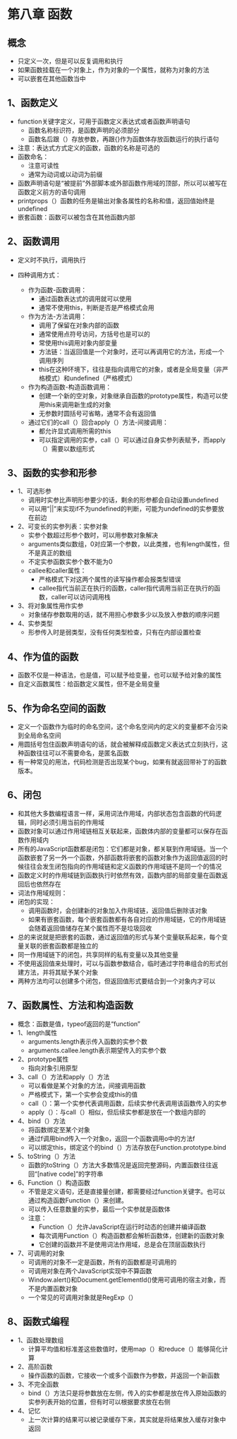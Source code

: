 # 第八章 函数

## 概念

* 只定义一次，但是可以反复调用和执行
* 如果函数挂载在一个对象上，作为对象的一个属性，就称为对象的方法
* 可以嵌套在其他函数当中

## 1、函数定义

* function关键字定义，可用于函数定义表达式或者函数声明语句
  * 函数名称标识符，是函数声明的必须部分
  * 函数名后跟（）存放参数，再跟{}作为函数体存放函数运行的执行语句
* 注意：表达式方式定义的函数，函数的名称是可选的
* 函数命名：
  * 注意可读性
  * 通常为动词或以动词为前缀
* 函数声明语句是“被提前”外部脚本或外部函数作用域的顶部，所以可以被写在函数定义前方的语句调用
* printprops（）函数的任务是输出对象各属性的名称和值，返回值始终是undefined
* 嵌套函数：函数可以被包含在其他函数内部

## 2、函数调用

* 定义时不执行，调用执行

* 四种调用方式：

  * 作为函数-函数调用：
    * 通过函数表达式的调用就可以使用
    * 通常不使用this，判断是否是严格模式会用
  * 作为方法-方法调用：
    * 调用了保留在对象内部的函数
    * 通常使用点符号访问，方括号也是可以的
    * 常使用this调用对象内部变量
    * 方法链：当返回值是一个对象时，还可以再调用它的方法，形成一个调用序列
    * this在这种环境下，往往是指向调用它的对象，或者是全局变量（非严格模式）和undefined（严格模式）
  * 作为构造函数-构造函数调用：
    * 创建一个新的空对象，对象继承自函数的prototype属性，构造可以使用this来调用新生成的对象
    * 无参数时圆括号可省略，通常不会有返回值
  * 通过它们的call（）回合apply（）方法-间接调用：
    * 都允许显式调用所需的this
    * 可以指定调用的实参，call（）可以通过自身实参列表赋予，而apply（）需要以数组形式

  

## 3、函数的实参和形参

* 1、可选形参
  * 调用时实参比声明形参要少的话，剩余的形参都会自动设置undefined
  * 可以用“||”来实现if不为undefined的判断，可能为undefined的实参要放在前边
* 2、可变长的实参列表：实参对象
  * 实参个数超过形参个数时，可以用参数对象解决
  * arguments类似数组，0对应第一个参数，以此类推，也有length属性，但不是真正的数组
  * 不定实参函数实参个数不能为0
  * callee和caller属性：
    * 严格模式下对这两个属性的读写操作都会报类型错误
    * callee指代当前正在执行的函数，caller指代调用当前正在执行的函数，caller可以访问调用栈
* 3、将对象属性用作实参
  * 对象储存参数取用的话，就不用担心参数多少以及放入参数的顺序问题
* 4、实参类型
  * 形参传入时是弱类型，没有任何类型检查，只有在内部设置检查

## 4、作为值的函数

* 函数不仅是一种语法，也是值，可以赋予给变量，也可以赋予给对象的属性
* 自定义函数属性：给函数定义属性，但不是全局变量

## 5、作为命名空间的函数

* 定义一个函数作为临时的命名空间，这个命名空间内的定义的变量都不会污染到全局命名空间
* 用圆括号包住函数声明语句的话，就会被解释成函数定义表达式立刻执行，这种函数往往可以不需要命名，是匿名函数
* 有一种常见的用法，代码检测是否出现某个bug，如果有就返回带补丁的函数版本。

## 6、闭包

* 和其他大多数编程语言一样，采用词法作用域，内部状态包含函数的代码逻辑，同时必须引用当前的作用域
* 函数对象可以通过作用域链相互关联起来，函数体内部的变量都可以保存在函数作用域内
* 所有的JavaScript函数都是闭包：它们都是对象，都关联到作用域链。当一个函数嵌套了另一外一个函数，外部函数将嵌套的函数对象作为返回值返回的时候往往会发生闭包指向的作用域链和定义函数的作用域链不是同一个的情况
* 函数定义时的作用域链到函数执行时依然有效，函数内部的局部变量在函数返回后也依然存在
* 词法作用域规则：
* 闭包的实现：
  * 调用函数时，会创建新的对象加入作用域链，返回值后删除该对象
  * 如果有嵌套函数，每个嵌套函数都有各自对应的作用域链，它的作用域链会随着返回值储存在某个属性而不是垃圾回收
* 总的来说就是把嵌套的函数，通过返回值的形式与某个变量联系起来，每个变量关联的嵌套函数都是独立的
* 同一作用域链下的闭包，共享同样的私有变量以及其他变量
* 不使用返回值来处理时，可以与函数参数结合，临时通过字符串组合的形式创建方法，并将其赋予某个对象
* 两种方法均可以创建多个闭包，但返回值形式要结合到一个对象内才可以

## 7、函数属性、方法和构造函数

* 概念：函数是值，typeof返回的是“function”
* 1、length属性
  * arguments.length表示传入函数的实参个数
  * arguments.callee.length表示期望传入的实参个数
* 2、prototype属性
  * 指向对象引用原型
* 3、call（）方法和apply（）方法
  * 可以看做是某个对象的方法，间接调用函数
  * 严格模式下，第一个实参会变成this的值
  * call（）：第一个实参代表调用函数，后续实参代表调用该函数传入的实参
  * apply（）：与call（）相似，但后续实参都是放在一个数组内部的
* 4、bind（）方法
  * 将函数绑定至某个对象
  * 通过f调用bind传入一个对象o，返回一个函数调用o中的方法f
  * 可以绑定this，绑定这个的bind（）方法存放在Function.prototype.bind
* 5、toString（）方法
  * 函数的toString（）方法大多数情况是返回完整源码，内置函数往往返回“[native code]”的字符串
* 6、Function（）构造函数
  * 不管是定义语句，还是直接量创建，都需要经过function关键字。也可以通过构造函数Function（）来创建。
  * 可以传入任意数量的实参，最后一个实参就是函数体
  * 注意：
    * Function（）允许JavaScript在运行时动态的创建并编译函数
    * 每次调用Function（）构造函数都会解析函数体，创建新的函数对象
    * 它创建的函数并不是使用词法作用域，总是会在顶层函数执行
* 7、可调用的对象
  * 可调用的对象不一定是函数，所有的函数都是可调用的
  * 可调用对象在两个JavaScript实现中不算函数
  * Window.alert()和Document.getElementId()使用可调用的宿主对象，而不是内置函数对象
  * 一个常见的可调用对象就是RegExp（）

## 8、函数式编程

* 1、函数处理数组
  * 计算平均值和标准差这些数值时，使用map（）和reduce（）能够简化计算
* 2、高阶函数
  * 操作函数的函数，它接收一个或多个函数作为参数，并返回一个新函数
* 3、不完全函数
  * bind（）方法只是将参数放在左侧，传入的实参都是放在传入原始函数的实参列表开始的位置，但有时可以根据要求放在右侧
* 4、记忆
  * 上一次计算的结果可以被记录缓存下来，其实就是将结果放入缓存对象中返回

